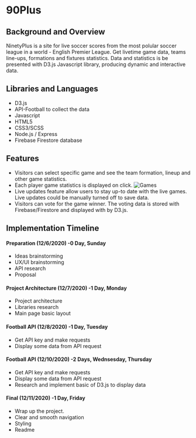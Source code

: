 # 90Plus

## Background and Overview 
NinetyPlus is a site for live soccer scores from the most polular soccer league in a world - English Premier League. Get livetime game data, teams line-ups, formations and fixtures statistics. Data and statistics is be presented with D3.js Javascript library, producing dynamic and interactive data.

## Libraries and Languages

* D3.js
* API-Football to collect the data
* Javascript
* HTML5
* CSS3/SCSS
* Node.js / Express
* Firebase Firestore database

## Features
* Visitors can select specific game and see the team formation, lineup and other game statistics.
* Each player game statistics is displayed on click.
![Games](dist/images/games2.gif)
* Live updates feature allow users to stay up-to date with the live games. Live updates could be manually turned off to save data.
* Visitors can vote for the game winner. The voting data is stored with Firebase/Firestore and displayed with by D3.js.

## Implementation Timeline
#### Preparation (12/6/2020) -0 Day, Sunday
* Ideas brainstorming
* UX/UI brainstorming
* API research
* Proposal

#### Project Architecture (12/7/2020) -1 Day, Monday
* Project architecture
* Libraries research
* Main page basic layout

#### Football API (12/8/2020) -1 Day, Tuesday
* Get API key and make requests
* Display some data from API request

#### Football API (12/10/2020) -2 Days, Wednsesday, Thursday
* Get API key and make requests
* Display some data from API request
* Research and implement basic of D3.js to display data

#### Final (12/11/2020) -1 Day, Friday
* Wrap up the project.
* Clear and smooth navigation
* Styling
* Readme 

